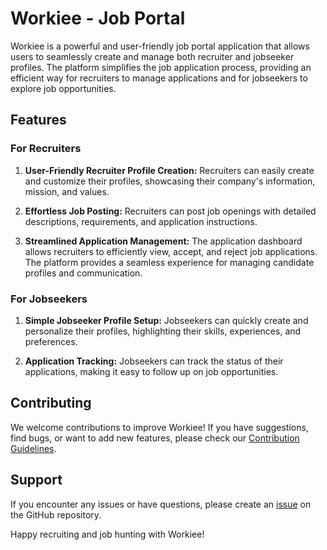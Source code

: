 # Workiee - Job Portal

Workiee is a powerful and user-friendly job portal application that allows users to seamlessly create and manage both recruiter and jobseeker profiles. The platform simplifies the job application process, providing an efficient way for recruiters to manage applications and for jobseekers to explore job opportunities.

## Features

### For Recruiters

1. **User-Friendly Recruiter Profile Creation:**
   Recruiters can easily create and customize their profiles, showcasing their company's information, mission, and values.

2. **Effortless Job Posting:**
   Recruiters can post job openings with detailed descriptions, requirements, and application instructions.

3. **Streamlined Application Management:**
   The application dashboard allows recruiters to efficiently view, accept, and reject job applications. The platform provides a seamless experience for managing candidate profiles and communication.

### For Jobseekers

1. **Simple Jobseeker Profile Setup:**
   Jobseekers can quickly create and personalize their profiles, highlighting their skills, experiences, and preferences.

2. **Application Tracking:**
   Jobseekers can track the status of their applications, making it easy to follow up on job opportunities.

## Contributing

We welcome contributions to improve Workiee! If you have suggestions, find bugs, or want to add new features, please check our [Contribution Guidelines](./CONTRIBUTING.md).

## Support

If you encounter any issues or have questions, please create an [issue](https://github.com/yourusername/Workiee/issues) on the GitHub repository.

Happy recruiting and job hunting with Workiee!
